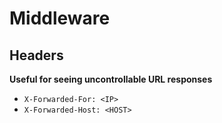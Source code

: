 # Middleware
## Headers
**Useful for seeing uncontrollable URL responses**
- `X-Forwarded-For: <IP>`
- `X-Forwarded-Host: <HOST>`